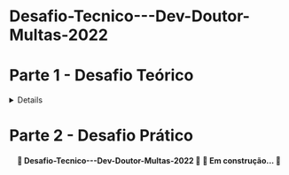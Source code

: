 # Desafio-Tecnico---Dev-Doutor-Multas-2022

# Parte 1 - Desafio Teórico

<details>
    
1. Qual (ou quais) linguagem de programação você costuma usar?
    - HTML, CSS, JavaScript, SASS, Boostrap, Wordpress, ReactJS.    
2. Fale sobre algo que você já tenha desenvolvido durante:
    1. Seus estudos em programação;
    - Fiz alguns projetos durante a faculdade com Java como um Gerenciador de estoques.
    2. Sua carreira como programador.
    - Durante minha carreira como programador, fiz algumas Landinpages para empresas e também reformulação em site atráves do Wordpress.
3. Você conhece os princípios da Programação Orientada a Objetos SOLID?
    1. Se sim, qual o mais importante para você?
      - SRP 
4. Você acaba de ser encarregado de um projeto de código legado com problemas de manutenção. Que tipo de coisas você procuraria melhorar para deixar o projeto estável?
    - Primeiro analisar o código, fazer testes de unidade ve o comportamento nos testes. 
5. Você gosta de programar? O que te motiva a programar?
    - Gosto de resolver problemas, sempre gostei de desafios.
6. Você acaba de ser designado para um projeto em uma nova tecnologia, como você começaria?
    - Começaria conversando com o time e com os gestores da equipe
7. Como você reage às pessoas criticando seu código/trabalho?
    - Sempre respeitar o ponto de vista do outro, e sempre tentar melhorar. 
8. Qual foi o último livro que você leu?
    - Pai Rico Pai Pobre
9. Descreva, com o máximo de detalhes que achar relevante, o mais profundamente possível, o que acontece quando digito "doutormultas.com.br" em um navegador e pressiono "Enter".
    - Cores chamativas, informação que te deixa interresado pela a empresa, site com rolagem que não acaba muito rapido com muitas informações.
10. O que você faz quando fica preso a um problema que não consegue resolver?
    - Tiro uns minutos para pensar um pouco, relaxar com outra coisa, e depois voltar para o problema.
11. Conte-me sobre alguma vez que você tenha falhado.
    - Quando estava começando na carreira de Desenvolvedor, tinha alguns erro por conta da experiencia e por não ter muito o conhecimento das linguagens.
12. Você tem dois computadores e deseja obter dados de um para o outro. Como você poderia fazer isso?
    - Faria um backup. 
13. Quando você sabe que seu código está pronto para produção?
    - Depois que faço os testes tudo e peço para alguem mais experiente que eu da uma olhada.
14. Você está por conta própria, o que faria se terminasse seu trabalho antes do previsto?
    - Perguntaria se teria outra demanda a ser feita ou se alguém precisasse de ajuda.
15. Quais blogs/sites/podcasts sobre programação você consome?
    - Rocketseat
    - Origamid
    - Digital house
    - Stack Overflow

</details>

# Parte 2 - Desafio Prático

<h4 align="center"> 
	🚀 Desafio-Tecnico---Dev-Doutor-Multas-2022 🚀  🚧 Em construção...  🚧
</h4>
